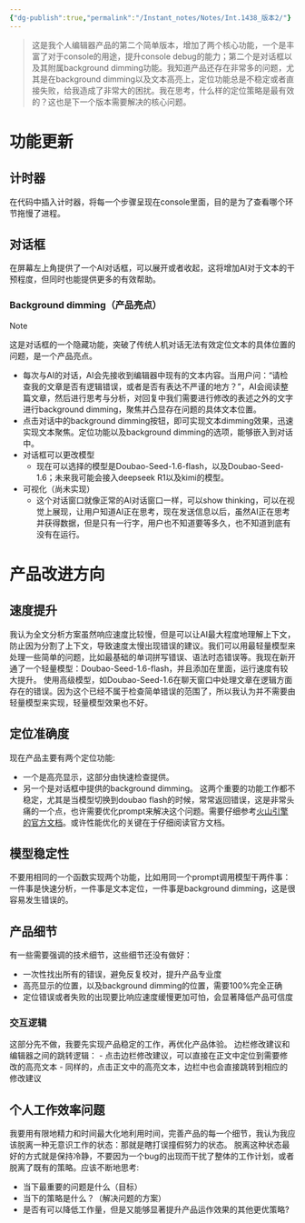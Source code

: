 ```yaml
---
{"dg-publish":true,"permalink":"/Instant_notes/Notes/Int.1438_版本2/"}
---
```


> 这是我个人编辑器产品的第二个简单版本，增加了两个核心功能，一个是丰富了对于console的用途，提升console debug的能力；第二个是对话框以及其附属background dimming功能。我知道产品还存在非常多的问题，尤其是在background dimming以及文本高亮上，定位功能总是不稳定或者直接失败，给我造成了非常大的困扰。我在思考，什么样的定位策略是最有效的？这也是下一个版本需要解决的核心问题。
# 功能更新
## 计时器
在代码中插入计时器，将每一个步骤呈现在console里面，目的是为了查看哪个环节拖慢了进程。
## 对话框
在屏幕左上角提供了一个AI对话框，可以展开或者收起，这将增加AI对于文本的干预程度，但同时也能提供更多的有效帮助。
### Background dimming（产品亮点）
>[!note] 
这是对话框的一个隐藏功能，突破了传统人机对话无法有效定位文本的具体位置的问题，是一个产品亮点。
>

- 每次与AI的对话，AI会先接收到编辑器中现有的文本内容。当用户问：“请检查我的文章是否有逻辑错误，或者是否有表达不严谨的地方？”，AI会阅读整篇文章，然后进行思考与分析，对回复中我们需要进行修改的表述之外的文字进行background dimming，聚焦并凸显存在问题的具体文本位置。
- 点击对话中的background dimming按钮，即可实现文本dimming效果，迅速实现文本聚焦。定位功能以及background dimming的选项，能够嵌入到对话中。
- 对话框可以更改模型
	- 现在可以选择的模型是Doubao-Seed-1.6-flash，以及Doubao-Seed-1.6；未来我可能会接入deepseek R1以及kimi的模型。
- 可视化（尚未实现）
	- 这个对话窗口就像正常的AI对话窗口一样，可以show thinking，可以在视觉上展现，让用户知道AI正在思考，现在发送信息以后，虽然AI正在思考并获得数据，但是只有一行字，用户也不知道要等多久，也不知道到底有没有在运行。
# 产品改进方向
## 速度提升
我认为全文分析方案虽然响应速度比较慢，但是可以让AI最大程度地理解上下文，防止因为分割了上下文，导致速度太慢出现错误的建议。我们可以用最轻量模型来处理一些简单的问题，比如最基础的单词拼写错误、语法时态错误等。我现在新开通了一个轻量模型：Doubao-Seed-1.6-flash，并且添加在里面，运行速度有较大提升。
使用高级模型，如Doubao-Seed-1.6在聊天窗口中处理文章在逻辑方面存在的错误。因为这个已经不属于检查简单错误的范围了，所以我认为并不需要由轻量模型来实现，轻量模型效果也不好。
## 定位准确度
现在产品主要有两个定位功能:
- 一个是高亮显示，这部分由快速检查提供。
- 另一个是对话框中提供的background dimming。
这两个重要的功能工作都不稳定，尤其是当模型切换到doubao flash的时候，常常返回错误，这是非常头痛的一个点，也许需要优化prompt来解决这个问题。需要仔细参考[火山引擎的官方文档](https://www.volcengine.com/docs/82379/1399009#%E6%B5%81%E5%BC%8F%E8%BE%93%E5%87%BA)。或许性能优化的关键在于仔细阅读官方文档。
## 模型稳定性
不要用相同的一个函数实现两个功能，比如用同一个prompt调用模型干两件事：一件事是快速分析，一件事是文本定位，一件事是background dimming，这是很容易发生错误的。

## 产品细节
有一些需要强调的技术细节，这些细节还没有做好：
- 一次性找出所有的错误，避免反复校对，提升产品专业度
- 高亮显示的位置，以及background dimming的位置，需要100%完全正确
- 定位错误或者失败的出现要比响应速度缓慢更加可怕，会显著降低产品可信度
### 交互逻辑
这部分先不做，我要先实现产品稳定的工作，再优化产品体验。
边栏修改建议和编辑器之间的跳转逻辑：
	- 点击边栏修改建议，可以直接在正文中定位到需要修改的高亮文本
	- 同样的，点击正文中的高亮文本，边栏中也会直接跳转到相应的修改建议

## 个人工作效率问题
我要用有限地精力和时间最大化地利用时间，完善产品的每一个细节，我认为我应该脱离一种无意识工作的状态：那就是瞎打误撞假努力的状态。
脱离这种状态最好的方式就是保持冷静，不要因为一个bug的出现而干扰了整体的工作计划，或者脱离了既有的策略。应该不断地思考:
- 当下最重要的问题是什么（目标）
- 当下的策略是什么？（解决问题的方案）
- 是否有可以降低工作量，但是又能够显著提升产品运作效果的其他更优策略?